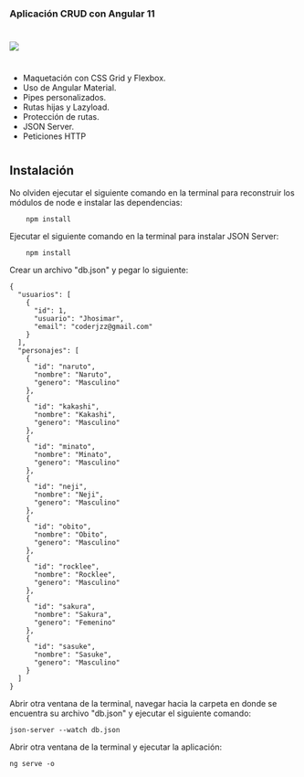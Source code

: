 ### Aplicación CRUD con Angular 11
# 

![](https://i.postimg.cc/jqkzQcn0/imagen-Naruto.png)
# 
- Maquetación con CSS Grid y Flexbox.
- Uso de Angular Material.
- Pipes personalizados.
- Rutas hijas y Lazyload.
- Protección de rutas.
- JSON Server.
- Peticiones HTTP
# 

## Instalación

No olviden ejecutar el siguiente comando en la terminal para reconstruir los módulos de node e instalar las dependencias:
```
	npm install
```

Ejecutar el siguiente comando en la terminal para instalar JSON Server:
```
	npm install
```
Crear un archivo "db.json" y pegar lo siguiente:
```
{
  "usuarios": [
    {
      "id": 1,
      "usuario": "Jhosimar",
      "email": "coderjzz@gmail.com"
    }
  ],
  "personajes": [
    {
      "id": "naruto",
      "nombre": "Naruto",
      "genero": "Masculino"
    },
    {
      "id": "kakashi",
      "nombre": "Kakashi",
      "genero": "Masculino"
    },
    {
      "id": "minato",
      "nombre": "Minato",
      "genero": "Masculino"
    },
    {
      "id": "neji",
      "nombre": "Neji",
      "genero": "Masculino"
    },
    {
      "id": "obito",
      "nombre": "Obito",
      "genero": "Masculino"
    },
    {
      "id": "rocklee",
      "nombre": "Rocklee",
      "genero": "Masculino"
    },
    {
      "id": "sakura",
      "nombre": "Sakura",
      "genero": "Femenino"
    },
    {
      "id": "sasuke",
      "nombre": "Sasuke",
      "genero": "Masculino"
    }
  ]
}
```

Abrir otra ventana de la terminal, navegar hacia la carpeta en donde se encuentra su archivo "db.json" y ejecutar el siguiente comando:
```
json-server --watch db.json
```

Abrir otra ventana de la terminal y ejecutar la aplicación:
```
ng serve -o
```